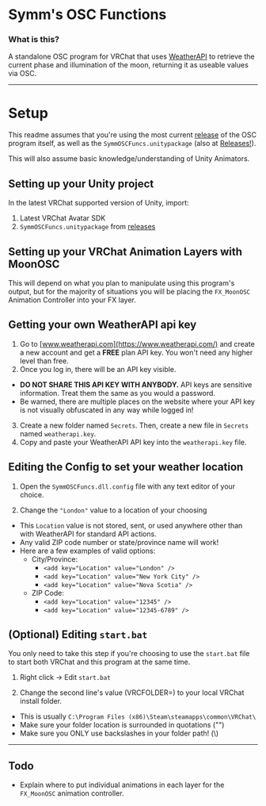 # Symm's OSC Functions
### What is this?
A standalone OSC program for VRChat that uses [WeatherAPI](https://www.weatherapi.com/) to retrieve the current phase and illumination of the moon, returning it as useable values via OSC.

------
# Setup
This readme assumes that you're using the most current [release](https://github.com/Symmasolan/SymmOSCFuncs/releases/latest) of the OSC program itself, as well as the `SymmOSCFuncs.unitypackage` (also at [Releases!](https://github.com/Symmasolan/SymmOSCFuncs/releases/latest)).

This will also assume basic knowledge/understanding of Unity Animators.

## Setting up your Unity project
In the latest VRChat supported version of Unity, import:
1. Latest VRChat Avatar SDK
2. `SymmOSCFuncs.unitypackage` from [releases](https://github.com/Symmasolan/SymmOSCFuncs/releases/latest)

## Setting up your VRChat Animation Layers with MoonOSC
This will depend on what you plan to manipulate using this program's output, but for the majority of situations you will be placing the `FX_MoonOSC` Animation Controller into your FX layer.

## Getting your own WeatherAPI api key
1. Go to [www.weatherapi.com](https://www.weatherapi.com/) and create a new account and get a **FREE** plan API key. You won't need any higher level than free.
2. Once you log in, there will be an API key visible.
  - **DO NOT SHARE THIS API KEY WITH ANYBODY.** API keys are sensitive information. Treat them the same as you would a password.
  - Be warned, there are multiple places on the website where your API key is not visually obfuscated in any way while logged in!
3. Create a new folder named `Secrets`. Then, create a new file in `Secrets` named `weatherapi.key`.
4. Copy and paste your WeatherAPI API key into the `weatherapi.key` file.

## Editing the Config to set your weather location
1. Open the `SymmOSCFuncs.dll.config` file with any text editor of your choice.

2. Change the `"London"` value to a location of your choosing
  - This `Location` value is not stored, sent, or used anywhere other than with WeatherAPI for standard API actions.
  - Any valid ZIP code number or state/province name will work!
  - Here are a few examples of valid options:
    - City/Province:
      - `<add key="Location" value="London" />`
      - `<add key="Location" value="New York City" />`
      - `<add key="Location" value="Nova Scotia" />`
    - ZIP Code:
      - `<add key="Location" value="12345" />`
      - `<add key="Location" value="12345-6789" />`

## (Optional) Editing `start.bat`
You only need to take this step if you're choosing to use the `start.bat` file to start both VRChat and this program at the same time.


1. Right click -> Edit `start.bat`

2. Change the second line's value (VRCFOLDER=) to your local VRChat install folder.
  - This is usually `C:\Program Files (x86)\Steam\steamapps\common\VRChat\`
  - Make sure your folder location is surrounded in quotations ("")
  - Make sure you ONLY use backslashes in your folder path! (\\)

------
## Todo
- Explain where to put individual animations in each layer for the `FX_MoonOSC` animation controller.

